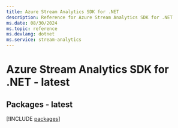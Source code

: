 ```yaml
---
title: Azure Stream Analytics SDK for .NET
description: Reference for Azure Stream Analytics SDK for .NET
ms.date: 08/30/2024
ms.topic: reference
ms.devlang: dotnet
ms.service: stream-analytics
---
```

# Azure Stream Analytics SDK for .NET - latest
## Packages - latest
[!INCLUDE [packages](stream-analytics-index.md)]